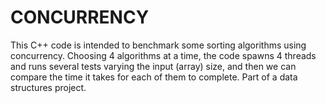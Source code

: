 # CONCURRENCY

This C++ code is intended to benchmark some sorting algorithms using concurrency. Choosing 4 algorithms at a time, the code spawns 4 threads and runs several tests varying the input (array) size, and then we can compare the time it takes for each of them to complete.
Part of a data structures project.
